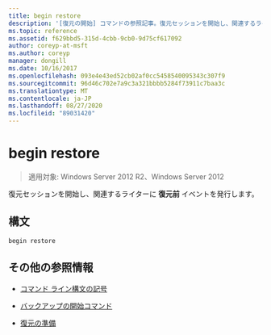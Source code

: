 ```yaml
---
title: begin restore
description: '[復元の開始] コマンドの参照記事。復元セッションを開始し、関連するライターに復元前イベントを発行します。'
ms.topic: reference
ms.assetid: f629bbd5-315d-4cbb-9cb0-9d75cf617092
author: coreyp-at-msft
ms.author: coreyp
manager: dongill
ms.date: 10/16/2017
ms.openlocfilehash: 093e4e43ed52cb02af0cc5458540095343c307f9
ms.sourcegitcommit: 96d46c702e7a9c3a321bbbb5284f73911c7baa3c
ms.translationtype: MT
ms.contentlocale: ja-JP
ms.lasthandoff: 08/27/2020
ms.locfileid: "89031420"
---
```

# <a name="begin-restore"></a>begin restore

> 適用対象: Windows Server 2012 R2、Windows Server 2012

復元セッションを開始し、関連するライターに **復元前** イベントを発行します。

## <a name="syntax"></a>構文

```
begin restore
```

## <a name="additional-references"></a>その他の参照情報

- [コマンド ライン構文の記号](command-line-syntax-key.md)

- [バックアップの開始コマンド](begin-backup.md)

- [復元の準備](/windows/win32/vss/overview-of-preparing-for-restore)
